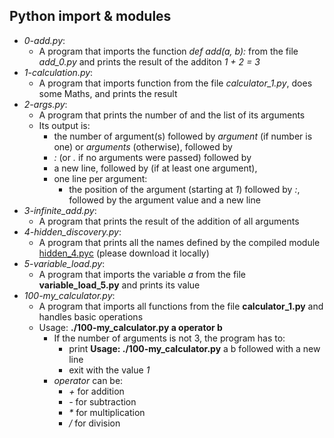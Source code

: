## Python import & modules
- *0-add.py*:
  - A program that imports the function _def add(a, b):_ from the file *add_0.py* and prints the result of the additon *1 + 2 = 3*
- *1-calculation.py*:
  - A program that imports function from the file _calculator_1.py_, does some Maths, and prints the result
- *2-args.py*:
  - A program that prints the number of and the list of its arguments
  - Its output is:
    - the number of argument(s) followed by _argument_ (if number is one) or _arguments_ (otherwise), followed by
    - *:* (or *.* if no arguments were passed) followed by
    - a new line, followed by (if at least one argument),
    - one line per argument:
      - the position of the argument (starting at _1_) followed by _:_, followed by the argument value and a new line
- *3-infinite_add.py*:
  - A program that prints the result of the addition of all arguments
- *4-hidden_discovery.py*:
  - A program that prints all the names defined by the compiled module [hidden_4.pyc](https://github.com/holbertonschool/0x02.py/raw/master/hidden_4.pyc) (please download it locally) 
- *5-variable_load.py*:
  - A program that imports the variable *a* from the file **variable_load_5.py** and prints its value
- *100-my_calculator.py*:
  - A program that imports all functions from the file **calculator_1.py** and handles basic operations
  - Usage: **./100-my_calculator.py a operator b**
    - If the number of arguments is not 3, the program has to:
      - print **Usage: ./100-my_calculator.py** a <operator> b followed with a new line
      - exit with the value _1_
    - _operator_ can be:
      - _+_ for addition
      - _-_ for subtraction
      - _*_ for multiplication
      - _/_ for division
